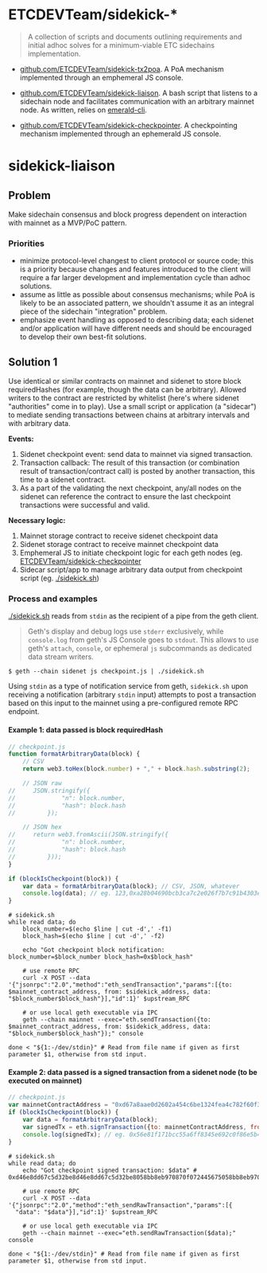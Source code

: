 # ETCDEVTeam/sidekick-*

> A collection of scripts and documents outlining requirements and initial adhoc solves for a minimum-viable ETC sidechains implementation.

- [github.com/ETCDEVTeam/sidekick-tx2poa](http://github.com/ETCDEVTeam/sidekick-tx2poa). A PoA mechanism implemented through an emphemeral JS console.

- [github.com/ETCDEVTeam/sidekick-liaison](http://github.com/ETCDEVTeam/sidekick-liaison). A bash script that listens to a sidechain node and facilitates communication with an arbitrary mainnet node. As written, relies on [emerald-cli](https://github.com/ETCDEVTeam/emerald-cli).

- [github.com/ETCDEVTeam/sidekick-checkpointer](http://github.com/ETCDEVTeam/sidekick-checkpointer). A checkpointing mechanism implemented through an ephemerald JS console.


# sidekick-liaison

## Problem

Make sidechain consensus and block progress dependent on interaction with mainnet as a MVP/PoC pattern.

### Priorities

- minimize protocol-level changest to client protocol or source code; this is a priority because changes and features introduced to the client will require a far larger development and implementation cycle than adhoc solutions.
- assume as little as possible about consensus mechanisms; while PoA is likely to be an associated pattern, we shouldn't assume it as an integral piece of the sidechain "integration" problem.
- emphasize event handling as opposed to describing data; each sidenet and/or application will have different needs and should be encouraged to develop their own best-fit solutions.

## Solution 1

Use identical or similar contracts on mainnet and sidenet to store block requiredHashes (for example, though the data can be arbitrary). Allowed writers to the contract are restricted by whitelist (here's where sidenet "authorities" come in to play). Use a small script or application (a "sidecar") to mediate sending transactions between chains at arbitrary intervals and with arbitrary data.

__Events:__
1. Sidenet checkpoint event: send data to mainnet via signed transaction.
2. Transaction callback: The result of this transaction (or combination result of transaction/contract call) is posted by another transaction, this time to a sidenet contract.
3. As a part of the validating the next checkpoint, any/all nodes on the sidenet can reference the contract to ensure the last checkpoint transactions were successful and valid.

__Necessary logic:__
1. Mainnet storage contract to receive sidenet checkpoint data
2. Sidenet storage contract to receive mainnet checkpoint data
3. Emphemeral JS to initiate checkpoint logic for each geth nodes (eg. [ETCDEVTeam/sidekick-checkpointer](https://github.com/ETCDEVTeam/sidekick-checkpointer/blob/master/checkpoint.js)
4. Sidecar script/app to manage arbitrary data output from checkpoint script (eg. [./sidekick.sh](./sidekick.sh))

### Process and examples

[./sidekick.sh](./sidekick.sh) reads from `stdin` as the recipient of a pipe from the geth client.

> Geth's display and debug logs use `stderr` exclusively, while `console.log` from geth's JS Console goes to `stdout`. This allows to use geth's `attach`, `console`, or ephemeral `js` subcommands as dedicated data stream writers.

```
$ geth --chain sidenet js checkpoint.js | ./sidekick.sh
```

Using `stdin` as a type of notification service from geth, `sidekick.sh` upon receiving a notification (arbitrary `stdin` input) attempts to post a transaction based on this input to the mainnet using a pre-configured remote RPC endpoint.

#### Example 1: data passed is block requiredHash
```js
// checkpoint.js
function formatArbitraryData(block) {
    // CSV
    return web3.toHex(block.number) + "," + block.hash.substring(2);

    // JSON raw
//     JSON.stringify({
//             "n": block.number,
//             "hash": block.hash
//         });

    // JSON hex
//     return web3.fromAscii(JSON.stringify({
//             "n": block.number,
//             "hash": block.hash
//         }));
}

if (blockIsCheckpoint(block)) {
    var data = formatArbitraryData(block); // CSV, JSON, whatever
    console.log(data); // eg. 123,0xa28b04690bcb3ca7c2e026f7b7c91b4303e6bcd75e08de1a8c53ed1826870c34
}
```

```shell
# sidekick.sh
while read data; do
    block_number=$(echo $line | cut -d',' -f1)
    block_hash=$(echo $line | cut -d',' -f2)

    echo "Got checkpoint block notification: block_number=$block_number block_hash=0x$block_hash"

    # use remote RPC
    curl -X POST --data '{"jsonrpc":"2.0","method":"eth_sendTransaction","params":[{to: $mainnet_contract_address, from: $sidekick_address, data: "$block_number$block_hash"}],"id":1}' $upstream_RPC

    # or use local geth executable via IPC
    geth --chain mainnet --exec="eth.sendTransaction({to: $mainnet_contract_address, from: $sidekick_address, data: "$block_number$block_hash"});" console

done < "${1:-/dev/stdin}" # Read from file name if given as first parameter $1, otherwise from std input.
```

#### Example 2: data passed is a signed transaction from a sidenet node (to be executed on mainnet)
```js
// checkpoint.js
var mainnetContractAddress = "0xd67a8aae0d2602a454c6be1324fea4c782f60f3f";
if (blockIsCheckpoint(block)) {
    var data = formatArbitraryData(block);
    var signedTx = eth.signTransaction({to: mainnetContractAddress, from: eth.accounts[0], data: data});
    console.log(signedTx); // eg. 0x56e81f171bcc55a6ff8345e692c0f86e5b48e01b996cadc001622fb5e363b421
}
```

```shell
# sidekick.sh
while read data; do
    echo "Got checkpoint signed transaction: $data" # 0xd46e8dd67c5d32be8d46e8dd67c5d32be8058bb8eb970870f072445675058bb8eb970870f072445675

    # use remote RPC
    curl -X POST --data '{"jsonrpc":"2.0","method":"eth_sendRawTransaction","params":[{
  "data": "$data"}],"id":1}' $upstream_RPC

    # or use local geth executable via IPC
    geth --chain mainnet --exec="eth.sendRawTransaction($data);" console

done < "${1:-/dev/stdin}" # Read from file name if given as first parameter $1, otherwise from std input.
```

